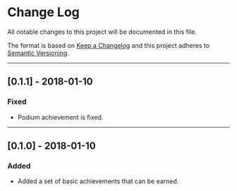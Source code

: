 # Change Log
All notable changes to this project will be documented in this file.

The format is based on [Keep a Changelog](http://keepachangelog.com/)
and this project adheres to [Semantic Versioning](http://semver.org/).


-----------------------------------------------------------------------

## [0.1.1] - 2018-01-10

### Fixed
- Podium achievement is fixed.

-----------------------------------------------------------------------

## [0.1.0] - 2018-01-10

### Added
- Added a set of basic achievements that can be earned.